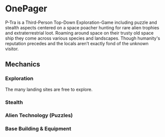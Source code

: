 # OnePager

P-Tra is a Third-Person Top-Down Exploration-Game including puzzle and stealth aspects centered on a space poacher hunting for rare alien trophies and extraterrestrial loot. Roaming around space on their trusty old space ship they come across various species and landscapes. Though humanity's reputation precedes and the locals aren’t exactly fond of the unknown visitor.

## Mechanics

### Exploration

The many landing sites are free to explore.

### Stealth

### Alien Technology (Puzzles)

### Base Building & Equipment
